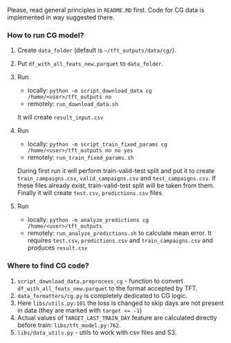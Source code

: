 Please, read general principles in `README.MD` first.
Code for CG data is implemented in way suggested there.

<h3>How to run CG model?</h3>

1. Create `data_folder` (default is `~/tft_outputs/data/cg/`).
2. Put `df_with_all_feats_new.parquet` to `data_folder`.
3. Run
    - locally: `python -m script_download_data cg /home/<user>/tft_outputs no`
    - remotely: `run_download_data.sh` 
    
    It will create `result_input.csv`
4. Run
    - locally: `python -m script_train_fixed_params cg /home/<user>/tft_outputs no no yes`
    - remotely: `run_train_fixed_params.sh` 
    
    During first run it will perform train-valid-test split 
    and put it to create `train_campaigns.csv`, `valid_campaigns.csv` and `test_campaigns.csv`.
    If these files already exist, train-valid-test split will be taken from them.
    Finally it will create `test.csv`, `predictions.csv` files.
    
5. Run
    - locally: `python -m analyze_predictions cg /home/<user>/tft_outputs`
    - remotely: `run_analyze_predictions.sh` 
    to calculate mean error. It requires `test.csv`, `predictions.csv` and `train_campaigns.csv` and produces `result.csv`


<h3>Where to find CG code?</h3>

1. `script_download_data.preprocess_cg` - function to convert `df_with_all_feats_new.parquet`
to the format accepted by TFT.
2. `data_formatters/cg.py` is completely dedicated to CG logic.
3. Here `libs/utils.py:101` the loss is changed to skip days are not present in data
(they are marked with `target <= -1`)
4. Actual values of `TARGET_LAST_TRAIN_DAY` feature are calculated directly before train: `libs/tft_model.py:762`.
5. `libs/data_utils.py` - utils to work with csv files and S3.
